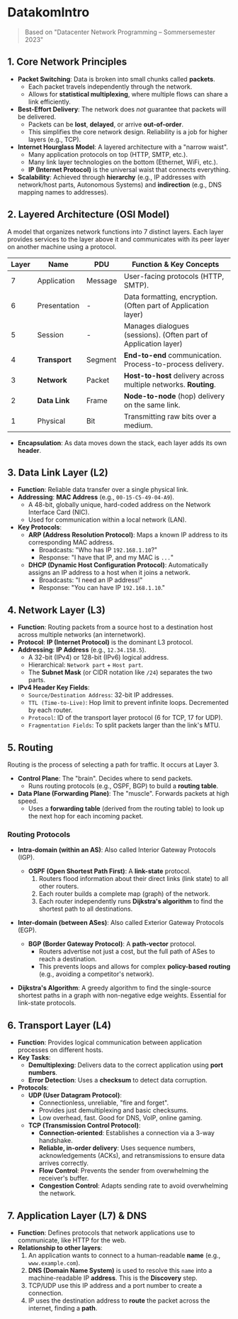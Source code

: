 # DatakomIntro
> Based on "Datacenter Network Programming – Sommersemester 2023"

## 1. Core Network Principles

*   **Packet Switching**: Data is broken into small chunks called **packets**.
    *   Each packet travels independently through the network.
    *   Allows for **statistical multiplexing**, where multiple flows can share a link efficiently.
*   **Best-Effort Delivery**: The network does *not* guarantee that packets will be delivered.
    *   Packets can be **lost**, **delayed**, or arrive **out-of-order**.
    *   This simplifies the core network design. Reliability is a job for higher layers (e.g., TCP).
*   **Internet Hourglass Model**: A layered architecture with a "narrow waist".
    *   Many application protocols on top (HTTP, SMTP, etc.).
    *   Many link layer technologies on the bottom (Ethernet, WiFi, etc.).
    *   **IP (Internet Protocol)** is the universal waist that connects everything.
*   **Scalability**: Achieved through **hierarchy** (e.g., IP addresses with network/host parts, Autonomous Systems) and **indirection** (e.g., DNS mapping names to addresses).

## 2. Layered Architecture (OSI Model)

A model that organizes network functions into 7 distinct layers. Each layer provides services to the layer above it and communicates with its peer layer on another machine using a protocol.

| Layer | Name          | PDU        | Function & Key Concepts                                      |
|-------|---------------|------------|--------------------------------------------------------------|
| 7     | Application   | Message    | User-facing protocols (HTTP, SMTP).                            |
| 6     | Presentation  | -          | Data formatting, encryption. (Often part of Application layer) |
| 5     | Session       | -          | Manages dialogues (sessions). (Often part of Application layer) |
| 4     | **Transport** | Segment    | **End-to-end** communication. Process-to-process delivery. |
| 3     | **Network**   | Packet     | **Host-to-host** delivery across multiple networks. **Routing**.   |
| 2     | **Data Link** | Frame      | **Node-to-node** (hop) delivery on the same link.            |
| 1     | Physical      | Bit        | Transmitting raw bits over a medium.                         |

*   **Encapsulation**: As data moves down the stack, each layer adds its own **header**.

## 3. Data Link Layer (L2)

*   **Function**: Reliable data transfer over a single physical link.
*   **Addressing**: **MAC Address** (e.g., `00-15-C5-49-04-A9`).
    *   A 48-bit, globally unique, hard-coded address on the Network Interface Card (NIC).
    *   Used for communication within a local network (LAN).
*   **Key Protocols**:
    *   **ARP (Address Resolution Protocol)**: Maps a known IP address to its corresponding MAC address.
        *   Broadcasts: "Who has IP `192.168.1.10`?"
        *   Response: "I have that IP, and my MAC is `...`"
    *   **DHCP (Dynamic Host Configuration Protocol)**: Automatically assigns an IP address to a host when it joins a network.
        *   Broadcasts: "I need an IP address!"
        *   Response: "You can have IP `192.168.1.10`."

## 4. Network Layer (L3)

*   **Function**: Routing packets from a source host to a destination host across multiple networks (an internetwork).
*   **Protocol**: **IP (Internet Protocol)** is the dominant L3 protocol.
*   **Addressing**: **IP Address** (e.g., `12.34.158.5`).
    *   A 32-bit (IPv4) or 128-bit (IPv6) logical address.
    *   Hierarchical: `Network part` + `Host part`.
    *   The **Subnet Mask** (or CIDR notation like `/24`) separates the two parts.
*   **IPv4 Header Key Fields**:
    *   `Source/Destination Address`: 32-bit IP addresses.
    *   `TTL (Time-to-Live)`: Hop limit to prevent infinite loops. Decremented by each router.
    *   `Protocol`: ID of the transport layer protocol (6 for TCP, 17 for UDP).
    *   `Fragmentation Fields`: To split packets larger than the link's MTU.

## 5. Routing

Routing is the process of selecting a path for traffic. It occurs at Layer 3.

*   **Control Plane**: The "brain". Decides where to send packets.
    *   Runs routing protocols (e.g., OSPF, BGP) to build a **routing table**.
*   **Data Plane (Forwarding Plane)**: The "muscle". Forwards packets at high speed.
    *   Uses a **forwarding table** (derived from the routing table) to look up the next hop for each incoming packet.

### Routing Protocols

*   **Intra-domain (within an AS)**: Also called Interior Gateway Protocols (IGP).
    *   **OSPF (Open Shortest Path First)**: A **link-state** protocol.
        1.  Routers flood information about their direct links (link state) to all other routers.
        2.  Each router builds a complete map (graph) of the network.
        3.  Each router independently runs **Dijkstra's algorithm** to find the shortest path to all destinations.
*   **Inter-domain (between ASes)**: Also called Exterior Gateway Protocols (EGP).
    *   **BGP (Border Gateway Protocol)**: A **path-vector** protocol.
        *   Routers advertise not just a cost, but the full path of ASes to reach a destination.
        *   This prevents loops and allows for complex **policy-based routing** (e.g., avoiding a competitor's network).

*   **Dijkstra's Algorithm**: A greedy algorithm to find the single-source shortest paths in a graph with non-negative edge weights. Essential for link-state protocols.

## 6. Transport Layer (L4)

*   **Function**: Provides logical communication between application processes on different hosts.
*   **Key Tasks**:
    *   **Demultiplexing**: Delivers data to the correct application using **port numbers**.
    *   **Error Detection**: Uses a **checksum** to detect data corruption.
*   **Protocols**:
    *   **UDP (User Datagram Protocol)**:
        *   Connectionless, unreliable, "fire and forget".
        *   Provides just demultiplexing and basic checksums.
        *   Low overhead, fast. Good for DNS, VoIP, online gaming.
    *   **TCP (Transmission Control Protocol)**:
        *   **Connection-oriented**: Establishes a connection via a 3-way handshake.
        *   **Reliable, in-order delivery**: Uses sequence numbers, acknowledgements (ACKs), and retransmissions to ensure data arrives correctly.
        *   **Flow Control**: Prevents the sender from overwhelming the receiver's buffer.
        *   **Congestion Control**: Adapts sending rate to avoid overwhelming the network.

## 7. Application Layer (L7) & DNS

*   **Function**: Defines protocols that network applications use to communicate, like HTTP for the web.
*   **Relationship to other layers**:
    1.  An application wants to connect to a human-readable **name** (e.g., `www.example.com`).
    2.  **DNS (Domain Name System)** is used to resolve this `name` into a machine-readable IP **address**. This is the **Discovery** step.
    3.  TCP/UDP use this IP address and a port number to create a connection.
    4.  IP uses the destination address to **route** the packet across the internet, finding a **path**.